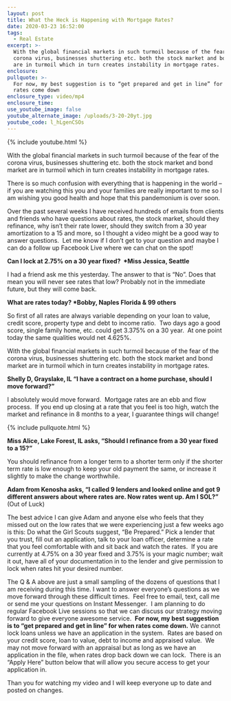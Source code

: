 ```yaml
---
layout: post
title: What the Heck is Happening with Mortgage Rates?
date: 2020-03-23 16:52:00
tags:
  - Real Estate
excerpt: >-
  With the global financial markets in such turmoil because of the fear of the
  corona virus, businesses shuttering etc. both the stock market and bond market
  are in turmoil which in turn creates instability in mortgage rates.
enclosure:
pullquote: >-
  For now, my best suggestion is to “get prepared and get in line” for when
  rates come down
enclosure_type: video/mp4
enclosure_time:
use_youtube_image: false
youtube_alternate_image: /uploads/3-20-20yt.jpg
youtube_code: l_hLgenCSOs
---
```


{% include youtube.html %}

With the global financial markets in such turmoil because of the fear of the corona virus, businesses shuttering etc. both the stock market and bond market are in turmoil which in turn creates instability in mortgage rates.

There is so much confusion with everything that is happening in the world – if you are watching this you and your families are really important to me so I am wishing you good health and hope that this pandemonium is over soon.

Over the past several weeks I have received hundreds of emails from clients and friends who have questions about rates, the stock market, should they refinance, why isn’t their rate lower, should they switch from a 30 year amortization to a 15 and more, so I thought a video might be a good way to answer questions.&nbsp; Let me know if I don’t get to your question and maybe I can do a follow up Facebook Live where we can chat on the spot\!

**Can I lock at 2.75% on a 30 year fixed?&nbsp; \*Miss Jessica, Seattle**

I had a friend ask me this yesterday. The answer to that is “No”. Does that mean you will never see rates that low? Probably not in the immediate future, but they will come back.

**What are rates today? \*Bobby, Naples Florida & 99 others**

So first of all rates are always variable depending on your loan to value, credit score, property type and debt to income ratio.&nbsp; Two days ago a good score, single family home, etc. could get 3.375% on a 30 year.&nbsp; At one point today the same qualities would net 4.625%.&nbsp;

With the global financial markets in such turmoil because of the fear of the corona virus, businesses shuttering etc. both the stock market and bond market are in turmoil which in turn creates instability in mortgage rates.

**Shelly D, Grayslake, IL “I have a contract on a home purchase, should I move forward?”**

I absolutely would move forward.&nbsp; Mortgage rates are an ebb and flow process.&nbsp; If you end up closing at a rate that you feel is too high, watch the market and refinance in 8 months to a year, I guarantee things will change\!

{% include pullquote.html %}

**Miss Alice, Lake Forest, IL asks, “Should I refinance from a 30 year fixed to a 15?”**

You should refinance from a longer term to a shorter term only if the shorter term rate is low enough to keep your old payment the same, or increase it slightly to make the change worthwhile.

**Adam from Kenosha asks, “I called 9 lenders and looked online and got 9 different answers about where rates are. Now rates went up. Am I SOL?”** (Out of Luck)

The best advice I can give Adam and anyone else who feels that they missed out on the low rates that we were experiencing just a few weeks ago is this: Do what the Girl Scouts suggest, “Be Prepared.” Pick a lender that you trust, fill out an application, talk to your loan officer, determine a rate that you feel comfortable with and sit back and watch the rates.&nbsp; If you are currently at 4.75% on a 30 year fixed and 3.75% is your magic number; wait it out, have all of your documentation in to the lender and give permission to lock when rates hit your desired number.

The Q & A above are just a small sampling of the dozens of questions that I am receiving during this time. I want to answer everyone’s questions as we move forward through these difficult times.&nbsp; Feel free to email, text, call me or send me your questions on Instant Messenger.&nbsp; I am planning to do regular Facebook Live sessions so that we can discuss our strategy moving forward to give everyone awesome service.&nbsp; **For now, my best suggestion is to “get prepared and get in line” for when rates come down.** We cannot lock loans unless we have an application in the system.&nbsp; Rates are based on your credit score, loan to value, debt to income and appraised value.&nbsp; We may not move forward with an appraisal but as long as we have an application in the file, when rates drop back down we can lock.&nbsp; There is an “Apply Here” button below that will allow you secure access to get your application in.&nbsp;

Than you for watching my video and I will keep everyone up to date and posted on changes.